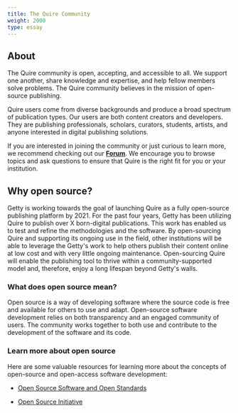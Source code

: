 ```yaml
---
title: The Quire Community
weight: 2000
type: essay
---
```


## About

The Quire community is open, accepting, and accessible to all. We support one another, share knowledge and expertise, and help fellow members solve problems. The Quire community believes in the mission of open-source publishing.  

Quire users come from diverse backgrounds and produce a broad spectrum of publication types. Our users are both content creators and developers. They are publishing professionals, scholars, curators, students, artists, and anyone interested in digital publishing solutions.

If you are interested in joining the community or just curious to learn more, we recommend checking out our **[Forum](https://quire/getty.edu/community/forum)**. We encourage you to browse topics and ask questions to ensure that Quire is the right fit for you or your institution.

## Why open source?

Getty is working towards the goal of launching Quire as a fully open-source publishing platform by 2021. For the past four years, Getty has been utilizing Quire to publish over X born-digital publications. This work has enabled us to test and refine the methodologies and the software. By open-sourcing Quire and supporting its ongoing use in the field, other institutions will be able to leverage the Getty's work to help others publish their content online at low cost and with very little ongoing maintenance. Open-sourcing Quire will enable the publishing tool to thrive within a community-supported model and, therefore, enjoy a long lifespan beyond Getty's walls.

### What does open source mean?

Open source is a way of developing software where the source code is free and available for others to use and adapt. Open-source software development relies on both transparency and an engaged community of users. The community works together to both use and contribute to the development of the software and its code.

### Learn more about open source

Here are some valuable resources for learning more about the concepts of open-source and open-access software development:

- [Open Source Software and Open Standards](https://www.dcc.ac.uk/faq/open-source-software-and-open-standards)

- [Open Source Initiative](https://opensource.org/faq#osd)
